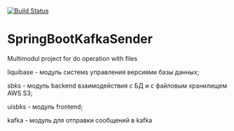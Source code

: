 
[![Build Status](https://app.travis-ci.com/timon1983/SpringBootKafkaSender.svg?branch=master)](https://app.travis-ci.com/timon1983/SpringBootKafkaSender)

# SpringBootKafkaSender

Multimodul project for do operation with files

liquibase - модуль системs управления версиями базы данных;

sbks - модуль backend взаимодействия с БД и с файловым хранилищем AWS S3;

uisbks - модуль frontend;

kafka - модуль для отправки сообщений в kafka

